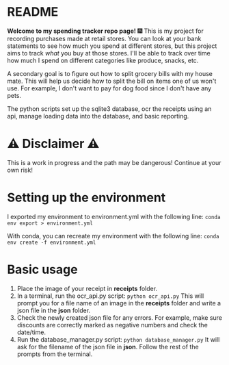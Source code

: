 # README
**Welcome to my spending tracker repo page!** :fireworks:
This is my project for recording purchases made at retail stores. You can look at your bank statements to see how much you spend at different stores, but this project aims to track *what* you buy at those stores.
I'll be able to track over time how much I spend on different categories like produce, snacks, etc.

A secondary goal is to figure out how to split grocery bills with my house mate. This will help us decide how to split the bill on items one of us won't use. For example, I don't want to pay for dog food since I don't have any pets.

The python scripts set up the sqlite3 database, ocr the receipts using an api, manage loading data into the database, and basic reporting. 

# :warning: Disclaimer :warning:
This is a work in progress and the path may be dangerous! Continue at your own risk!

# Setting up the environment
I exported my environment to environment.yml with the following line:
`conda env export > environment.yml`

With conda, you can recreate my environment with the following line:
`conda env create -f environment.yml`

# Basic usage
1. Place the image of your receipt in **receipts** folder.
2. In a terminal, run the ocr_api.py script: `python ocr_api.py` This will prompt you for a file name of an image in the **receipts** folder and write a json file in the **json** folder.
3. Check the newly created json file for any errors. For example, make sure discounts are correctly marked as negative numbers and check the date/time.
4. Run the database_manager.py script: `python database_manager.py` It will ask for the filename of the json file in **json**. Follow the rest of the prompts from the terminal.
